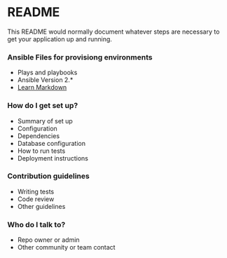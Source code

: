 # README #

This README would normally document whatever steps are necessary to get your application up and running.

### Ansible Files for provisiong environments ###

* Plays and playbooks
* Ansible Version 2.*
* [Learn Markdown](https://bitbucket.org/tutorials/markdowndemo)

### How do I get set up? ###

* Summary of set up
* Configuration
* Dependencies
* Database configuration
* How to run tests
* Deployment instructions

### Contribution guidelines ###

* Writing tests
* Code review
* Other guidelines

### Who do I talk to? ###

* Repo owner or admin
* Other community or team contact

